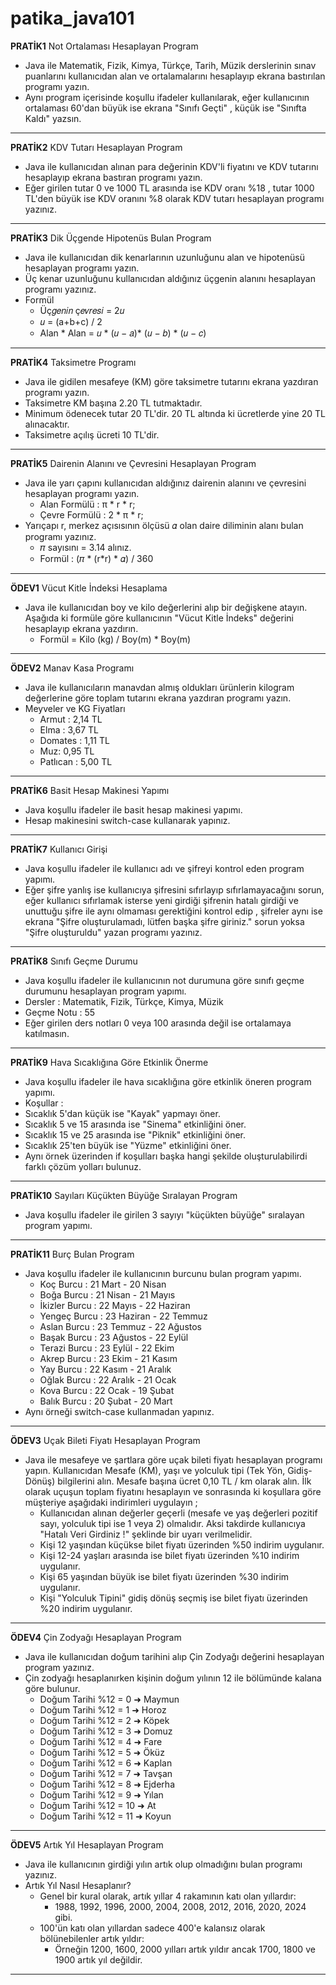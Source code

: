 # patika_java101

**PRATİK1**
Not Ortalaması Hesaplayan Program
* Java ile Matematik, Fizik, Kimya, Türkçe, Tarih, Müzik derslerinin sınav puanlarını kullanıcıdan alan ve ortalamalarını hesaplayıp ekrana bastırılan programı yazın.
* Aynı program içerisinde koşullu ifadeler kullanılarak, eğer kullanıcının ortalaması 60'dan büyük ise ekrana "Sınıfı Geçti" , küçük ise "Sınıfta Kaldı" yazsın.

**********

**PRATİK2**
KDV Tutarı Hesaplayan Program
* Java ile kullanıcıdan alınan para değerinin KDV'li fiyatını ve KDV tutarını hesaplayıp ekrana bastıran programı yazın.
* Eğer girilen tutar 0 ve 1000 TL arasında ise KDV oranı %18 , tutar 1000 TL'den büyük ise KDV oranını %8 olarak KDV tutarı hesaplayan programı yazınız.

**********

**PRATİK3**
Dik Üçgende Hipotenüs Bulan Program
* Java ile kullanıcıdan dik kenarlarının uzunluğunu alan ve hipotenüsü hesaplayan programı yazın.
* Üç kenar uzunluğunu kullanıcıdan aldığınız üçgenin alanını hesaplayan programı yazınız.
* Formül
  * Üç𝑔𝑒𝑛𝑖𝑛 ç𝑒𝑣𝑟𝑒𝑠𝑖 = 2𝑢
  * 𝑢 = (a+b+c) / 2
  * Alan * Alan = 𝑢 * (𝑢 − 𝑎)* (𝑢 − 𝑏) * (𝑢 − 𝑐)

**********

**PRATİK4**
Taksimetre Programı
* Java ile gidilen mesafeye (KM) göre taksimetre tutarını ekrana yazdıran programı yazın.
* Taksimetre KM başına 2.20 TL tutmaktadır.
* Minimum ödenecek tutar 20 TL'dir. 20 TL altında ki ücretlerde yine 20 TL alınacaktır.
* Taksimetre açılış ücreti 10 TL'dir.

**********

**PRATİK5**
Dairenin Alanını ve Çevresini Hesaplayan Program
* Java ile yarı çapını kullanıcıdan aldığınız dairenin alanını ve çevresini hesaplayan programı yazın.
  * Alan Formülü : π * r * r;
  * Çevre Formülü : 2 * π * r;
* Yarıçapı r, merkez açısısının ölçüsü 𝛼 olan daire diliminin alanı bulan programı yazınız.
  * 𝜋 sayısını = 3.14 alınız.
  * Formül : (𝜋 * (r*r) * 𝛼) / 360

**********

**ÖDEV1**
Vücut Kitle İndeksi Hesaplama
* Java ile kullanıcıdan boy ve kilo değerlerini alıp bir değişkene atayın. Aşağıda ki formüle göre kullanıcının "Vücut Kitle İndeks" değerini hesaplayıp ekrana yazdırın.
  * Formül = Kilo (kg) / Boy(m) * Boy(m)

**********

**ÖDEV2**
Manav Kasa Programı
* Java ile kullanıcıların manavdan almış oldukları ürünlerin kilogram değerlerine göre toplam tutarını ekrana yazdıran programı yazın.
* Meyveler ve KG Fiyatları
  * Armut : 2,14 TL
  * Elma : 3,67 TL
  * Domates : 1,11 TL
  * Muz: 0,95 TL
  * Patlıcan : 5,00 TL

**********

**PRATİK6**
Basit Hesap Makinesi Yapımı
* Java koşullu ifadeler ile basit hesap makinesi yapımı.
* Hesap makinesini switch-case kullanarak yapınız.

**********

**PRATİK7**
Kullanıcı Girişi
* Java koşullu ifadeler ile kullanıcı adı ve şifreyi kontrol eden program yapımı.
* Eğer şifre yanlış ise kullanıcıya şifresini sıfırlayıp sıfırlamayacağını sorun, eğer kullanıcı sıfırlamak isterse yeni girdiği şifrenin hatalı girdiği ve unuttuğu şifre ile aynı olmaması gerektiğini kontrol edip , şifreler aynı ise ekrana "Şifre oluşturulamadı, lütfen başka şifre giriniz." sorun yoksa "Şifre oluşturuldu" yazan programı yazınız.

**********

**PRATİK8**
Sınıfı Geçme Durumu
* Java koşullu ifadeler ile kullanıcının not durumuna göre sınıfı geçme durumunu hesaplayan program yapımı.
* Dersler : Matematik, Fizik, Türkçe, Kimya, Müzik
* Geçme Notu : 55
* Eğer girilen ders notları 0 veya 100 arasında değil ise ortalamaya katılmasın.

**********

**PRATİK9**
Hava Sıcaklığına Göre Etkinlik Önerme
* Java koşullu ifadeler ile hava sıcaklığına göre etkinlik öneren program yapımı.
* Koşullar :
 * Sıcaklık 5'dan küçük ise "Kayak" yapmayı öner.
 * Sıcaklık 5 ve 15 arasında ise "Sinema" etkinliğini öner.
 * Sıcaklık 15 ve 25 arasında ise "Piknik" etkinliğini öner.
 * Sıcaklık 25'ten büyük ise "Yüzme" etkinliğini öner.
* Aynı örnek üzerinden if koşulları başka hangi şekilde oluşturulabilirdi farklı çözüm yolları bulunuz.

**********

**PRATİK10**
Sayıları Küçükten Büyüğe Sıralayan Program
* Java koşullu ifadeler ile girilen 3 sayıyı "küçükten büyüğe" sıralayan program yapımı.

**********

**PRATİK11**
Burç Bulan Program
* Java koşullu ifadeler ile kullanıcının burcunu bulan program yapımı.
  * Koç Burcu : 21 Mart - 20 Nisan
  * Boğa Burcu : 21 Nisan - 21 Mayıs
  * İkizler Burcu : 22 Mayıs - 22 Haziran
  * Yengeç Burcu : 23 Haziran - 22 Temmuz
  * Aslan Burcu : 23 Temmuz - 22 Ağustos
  * Başak Burcu : 23 Ağustos - 22 Eylül
  * Terazi Burcu : 23 Eylül - 22 Ekim
  * Akrep Burcu : 23 Ekim - 21 Kasım
  * Yay Burcu : 22 Kasım - 21 Aralık
  * Oğlak Burcu : 22 Aralık - 21 Ocak
  * Kova Burcu : 22 Ocak - 19 Şubat
  * Balık Burcu : 20 Şubat - 20 Mart
* Aynı örneği switch-case kullanmadan yapınız.

**********

**ÖDEV3**
Uçak Bileti Fiyatı Hesaplayan Program
* Java ile mesafeye ve şartlara göre uçak bileti fiyatı hesaplayan programı yapın. Kullanıcıdan Mesafe (KM), yaşı ve yolculuk tipi (Tek Yön, Gidiş-Dönüş) bilgilerini alın. Mesafe başına ücret 0,10 TL / km olarak alın. İlk olarak uçuşun toplam fiyatını hesaplayın ve sonrasında ki koşullara göre müşteriye aşağıdaki indirimleri uygulayın ;
  * Kullanıcıdan alınan değerler geçerli (mesafe ve yaş değerleri pozitif sayı, yolculuk tipi ise 1 veya 2) olmalıdır. Aksi takdirde kullanıcıya "Hatalı Veri Girdiniz !" şeklinde bir uyarı verilmelidir.
  * Kişi 12 yaşından küçükse bilet fiyatı üzerinden %50 indirim uygulanır.
  * Kişi 12-24 yaşları arasında ise bilet fiyatı üzerinden %10 indirim uygulanır.
  * Kişi 65 yaşından büyük ise bilet fiyatı üzerinden %30 indirim uygulanır.
  * Kişi "Yolculuk Tipini" gidiş dönüş seçmiş ise bilet fiyatı üzerinden %20 indirim uygulanır.
 
**********

**ÖDEV4**
Çin Zodyağı Hesaplayan Program
* Java ile kullanıcıdan doğum tarihini alıp Çin Zodyağı değerini hesaplayan program yazınız.
* Çin zodyağı hesaplanırken kişinin doğum yılının 12 ile bölümünde kalana göre bulunur.
  * Doğum Tarihi %12 = 0 ➜ Maymun
  * Doğum Tarihi %12 = 1 ➜ Horoz
  * Doğum Tarihi %12 = 2 ➜ Köpek
  * Doğum Tarihi %12 = 3 ➜ Domuz
  * Doğum Tarihi %12  = 4 ➜ Fare
  * Doğum Tarihi %12 = 5 ➜ Öküz
  * Doğum Tarihi %12 = 6 ➜ Kaplan
  * Doğum Tarihi %12 = 7 ➜ Tavşan
  * Doğum Tarihi %12 = 8 ➜ Ejderha
  * Doğum Tarihi %12 = 9 ➜ Yılan
  * Doğum Tarihi %12 = 10 ➜ At
  * Doğum Tarihi %12 = 11 ➜ Koyun

**********

**ÖDEV5**
Artık Yıl Hesaplayan Program
* Java ile kullanıcının girdiği yılın artık olup olmadığını bulan programı yazınız.
* Artık Yıl Nasıl Hesaplanır?
  * Genel bir kural olarak, artık yıllar 4 rakamının katı olan yıllardır:
    * 1988, 1992, 1996, 2000, 2004, 2008, 2012, 2016, 2020, 2024 gibi.
  * 100'ün katı olan yıllardan sadece 400'e kalansız olarak bölünebilenler artık yıldır:
    * Örneğin 1200, 1600, 2000 yılları artık yıldır ancak 1700, 1800 ve 1900 artık yıl değildir.

**********

